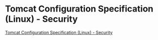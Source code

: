 # Tomcat Configuration Specification (Linux) - Security
[Tomcat Configuration Specification (Linux) - Security](https://aiwithcloud.com/2022/09/15/tomcat_configuration_specification_linux___security/)